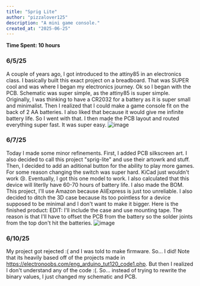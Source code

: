 ```yaml
---
title: "Sprig Lite"
author: "pizzalover125"
description: "A mini game console."
created_at: "2025-06-25"
---
```

**Time Spent: 10 hours**
### 6/5/25
A couple of years ago, I got introduced to the attiny85 in an electronics class. I basically built this exact project on a breadboard. That was SUPER cool and was where I began my electronics journey. Ok so I began with the PCB. Schematic was super simple, as the attiny85 is super simple. Originally, I was thinking to have a CR2032 for a battery as it is super small and minimalist. Then I realized that I could make a game console fit on the back of 2 AA batteries. I also liked that because it would give me infinite battery life. So I went with that. I then made the PCB layout and routed everything super fast. It was super easy. 
![image](https://github.com/user-attachments/assets/c3d7c2f5-2123-4e29-8276-62156d9abbfe)

### 6/7/25
Today I made some minor refinements. First, I added PCB silkscreen art. I also decided to call this project "sprig-lite" and use their artowrk and stuff. Then, I decided to add an aditional button for the ability to play more games. For some reason changing the switch was super hard. KiCad just wouldn't work :cry:. Eventually, I got this one model to work. I also calculated that this device will literlly have 60-70 hours of battery life. I also made the BOM. This project, I'll use Amazon because AliExpress is just too unreliable. I also decided to ditch the 3D case because its too pointless for a device supposed to be minimal and I don't want to make it bigger. Here is the finished product: EDIT: I'll include the case and use mounting tape. The reason is that I'll have to offset the PCB from the battery so the solder joints from the top don't hit the batteries. 
![image](https://github.com/user-attachments/assets/f291f75e-e7be-46b5-9cc1-9daa839cf048)

### 6/10/25
My project got rejected :( and I was told to make firmware. So... I did! Note that its heavily based off of the projects made in https://electronoobs.com/eng_arduino_tut120_code1.php. But then I realized I don't understand any of the code :(. So... instead of trying to rewrite the binary values, I just changed my schematic and PCB. 